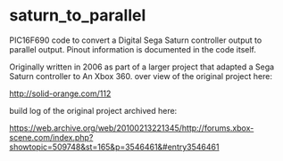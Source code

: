 # saturn_to_parallel
PIC16F690 code to convert a Digital Sega Saturn controller output to parallel output.
Pinout information is documented in the code itself.

Originally written in 2006 as part of a larger project that adapted a Sega Saturn controller to An Xbox 360.
over view of the original project here:

http://solid-orange.com/112

build log of the original project archived here:

https://web.archive.org/web/20100213221345/http://forums.xbox-scene.com/index.php?showtopic=509748&st=165&p=3546461&#entry3546461

